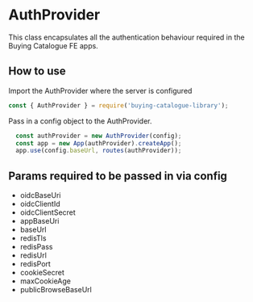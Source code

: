# AuthProvider
This class encapsulates all the authentication behaviour required in the Buying Catalogue FE apps.

## How to use
Import the AuthProvider where the server is configured

```javascript
const { AuthProvider } = require('buying-catalogue-library');
```

Pass in a config object to the AuthProvider.

```javascript
  const authProvider = new AuthProvider(config);
  const app = new App(authProvider).createApp();
  app.use(config.baseUrl, routes(authProvider));
```

## Params required to be passed in via config
- oidcBaseUri
- oidcClientId
- oidcClientSecret
- appBaseUri
- baseUrl
- redisTls
- redisPass
- redisUrl
- redisPort
- cookieSecret
- maxCookieAge
- publicBrowseBaseUrl
